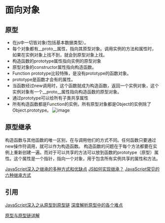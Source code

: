 # 面向对象

## 原型
- 在js中一切皆对象(包括基本数据类型）。
- 每个对象都有__proto__属性，指向其原型对象。调用实例的方法和属性时，如果在实例对象上找不到，就会到原型对象上找。
- 构造函数的prototype属性指向实例的原型对象
- 原型对象的constructor属性指向构造函数。
- Function prototype比较特殊，是没有prototype的函数对象。
- prototype是函数才会有的属性。
- 当函数经过new调用时，这个函数就成为构造函数，返回一个实例对象，这个实例对象有一个__proto__属性指向构造函数的原型对象。
- 通过prototype可以给所有子类共享属性
- 所有构造函数都是Function的实例，所有原型对象都是Object的实例除了Object.prototype。
![image](https://github.com/mqyqingfeng/Blog/raw/master/Images/prototype5.png)




## 原型继承
构造函数与其他函数的唯一区别，在与调用他们的方式不同。任何函数只要通过new操作符调用，就可以作为构造函数。
构造函数的问题在于每个方法都要在实例上重新创建一遍。而对于可以共享的方法可以放到函数的prototype（原型）属性。这个属性是一个指针，指向一个对象，用于包含所有实例共享的属性和方法。

[JavaScript深入之继承的多种方式和优缺点](
https://github.com/mqyqingfeng/Blog/issues/16
)
[ JS如何实现继承？](http://47.98.159.95/my_blog/js-base/006.html)
[JavaScript常见的六种继承方式](https://github.com/ljianshu/Blog/issues/20)
## 引用
[JavaScript深入之从原型到原型链](
https://github.com/mqyqingfeng/Blog/issues/2)
[深度解析原型中的各个难点](https://github.com/KieSun/Dream/issues/2)

[原型与原型链详解](https://github.com/ljianshu/Blog/issues/18)
